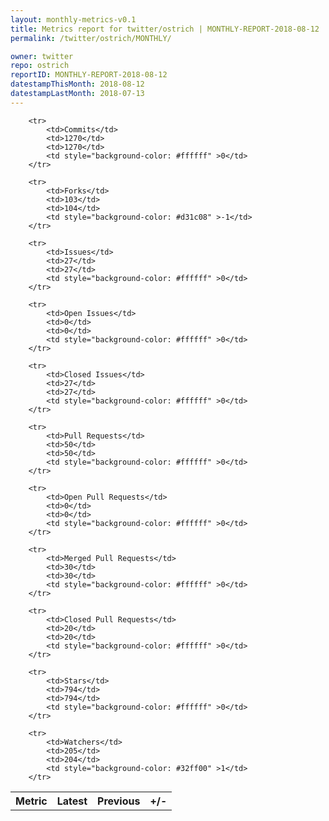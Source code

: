 ```yaml
---
layout: monthly-metrics-v0.1
title: Metrics report for twitter/ostrich | MONTHLY-REPORT-2018-08-12 | 2018-08-12
permalink: /twitter/ostrich/MONTHLY/

owner: twitter
repo: ostrich
reportID: MONTHLY-REPORT-2018-08-12
datestampThisMonth: 2018-08-12
datestampLastMonth: 2018-07-13
---
```



<table style="width: 100%;">
    <tr>
        <th>Metric</th>
        <th>Latest</th>
        <th>Previous</th>
        <th>+/-</th>
    </tr>

        <tr>
            <td>Commits</td>
            <td>1270</td>
            <td>1270</td>
            <td style="background-color: #ffffff" >0</td>
        </tr>
        
        <tr>
            <td>Forks</td>
            <td>103</td>
            <td>104</td>
            <td style="background-color: #d31c08" >-1</td>
        </tr>
        
        <tr>
            <td>Issues</td>
            <td>27</td>
            <td>27</td>
            <td style="background-color: #ffffff" >0</td>
        </tr>
        
        <tr>
            <td>Open Issues</td>
            <td>0</td>
            <td>0</td>
            <td style="background-color: #ffffff" >0</td>
        </tr>
        
        <tr>
            <td>Closed Issues</td>
            <td>27</td>
            <td>27</td>
            <td style="background-color: #ffffff" >0</td>
        </tr>
        
        <tr>
            <td>Pull Requests</td>
            <td>50</td>
            <td>50</td>
            <td style="background-color: #ffffff" >0</td>
        </tr>
        
        <tr>
            <td>Open Pull Requests</td>
            <td>0</td>
            <td>0</td>
            <td style="background-color: #ffffff" >0</td>
        </tr>
        
        <tr>
            <td>Merged Pull Requests</td>
            <td>30</td>
            <td>30</td>
            <td style="background-color: #ffffff" >0</td>
        </tr>
        
        <tr>
            <td>Closed Pull Requests</td>
            <td>20</td>
            <td>20</td>
            <td style="background-color: #ffffff" >0</td>
        </tr>
        
        <tr>
            <td>Stars</td>
            <td>794</td>
            <td>794</td>
            <td style="background-color: #ffffff" >0</td>
        </tr>
        
        <tr>
            <td>Watchers</td>
            <td>205</td>
            <td>204</td>
            <td style="background-color: #32ff00" >1</td>
        </tr>
        
</table>
